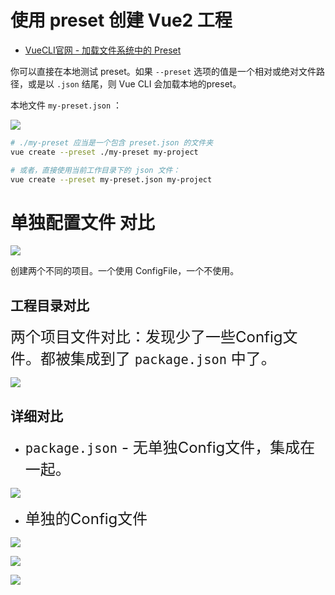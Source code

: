 

# 使用 preset 创建 Vue2 工程

* [VueCLI官网 - 加载文件系统中的 Preset](https://cli.vuejs.org/zh/guide/plugins-and-presets.html#%E8%BF%9C%E7%A8%8B-preset)

你可以直接在本地测试 preset。如果 `--preset` 选项的值是一个相对或绝对文件路径，或是以 `.json` 结尾，则 Vue CLI 会加载本地的preset。

本地文件 `my-preset.json` ：

![](/AllFiles/Vue/01-基础概念/Vue项目创建汇总/05-单独配置文件/images/002.png)

```sh
# ./my-preset 应当是一个包含 preset.json 的文件夹
vue create --preset ./my-preset my-project

# 或者，直接使用当前工作目录下的 json 文件：
vue create --preset my-preset.json my-project
```





# 单独配置文件 对比

![](/AllFiles/Vue/01-基础概念/Vue项目创建汇总/05-单独配置文件/images/001.png)

创建两个不同的项目。一个使用 ConfigFile，一个不使用。



## 工程目录对比

<font size=5 color=''>两个项目文件对比：发现少了一些Config文件。都被集成到了 `package.json` 中了。</font>

![](/AllFiles/Vue/01-基础概念/Vue项目创建汇总/05-单独配置文件/images/003.png)



## 详细对比

* <font size=5> `package.json` - 无单独Config文件，集成在一起。</font>

![](/AllFiles/Vue/01-基础概念/Vue项目创建汇总/05-单独配置文件/images/004.png)

* <font size=5>单独的Config文件</font>

![](/AllFiles/Vue/01-基础概念/Vue项目创建汇总/05-单独配置文件/images/005.png)

![](/AllFiles/Vue/01-基础概念/Vue项目创建汇总/05-单独配置文件/images/006.png)

![](/AllFiles/Vue/01-基础概念/Vue项目创建汇总/05-单独配置文件/images/007.png)